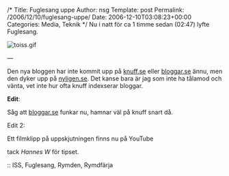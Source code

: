 /*
 Title: Fuglesang uppe
 Author: nsg
 Template: post
 Permalink: /2006/12/10/fuglesang-uppe/
 Date: 2006-12-10T03:08:23+00:00
 Categories: Media, Teknik
*/
Nu i natt för ca 1 timme sedan (02:47) lyfte Fuglesang.

<img id="image156" src="http://cdn.junkpile.se/2006/12/toiss.gif" alt="toiss.gif" />

&#8212;

Den nya bloggen har inte kommit upp på [knuff.se][1] eller [bloggar.se][2] ännu, men den dyker upp på [nyligen.se][3]. Det kanse bara är jag som inte ha tålamod och vänta, vet inte hur ofta knuff indexserar bloggar.

**Edit**:

Såg att [bloggar.se][2] funkar nu, hamnar väl på knuff snart då.

Edit 2:

Ett filmklipp på uppskjutningen finns nu på YouTube  
  
tack *Hannes W* för tipset.

:: ISS, Fuglesang, Rymden, Rymdfärja

<small></small>

 [1]: http://www.knuff.se/
 [2]: http://bloggar.se/
 [3]: http://nyligen.se/